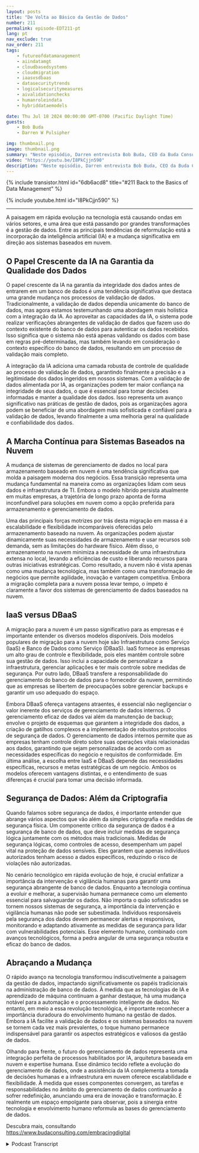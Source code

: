 ```yaml
---
layout: posts
title: "De Volta ao Básico da Gestão de Dados"
number: 211
permalink: episode-EDT211-pt
lang: pt
nav_exclude: true
nav_order: 211
tags:
    - futureofdatamanagement
    - aiindatamgt
    - cloudbasedsystems
    - cloudmigration
    - iaasvsdbaas
    - datasecuritytrends
    - logicalsecuritymeasures
    - aivalidationchecks
    - humanroleindata
    - hybriddataemodels

date: Thu Jul 18 2024 00:00:00 GMT-0700 (Pacific Daylight Time)
guests:
    - Bob Buda
    - Darren W Pulsipher

img: thumbnail.png
image: thumbnail.png
summary: "Neste episódio, Darren entrevista Bob Buda, CEO da Buda Consulting. Eles mergulham nos fundamentos da gestão de dados, que continuam essenciais mesmo com a rápida evolução da tecnologia. A integração da IA e a transição para sistemas baseados em nuvem estão transformando as práticas de gestão de dados. Esses avanços estão aprimorando a validação e a escalabilidade dos dados, proporcionando às empresas maior precisão, eficiência e flexibilidade na manipulação de seus dados."
video: "https://youtu.be/I8PkCjjn590"
description: "Neste episódio, Darren entrevista Bob Buda, CEO da Buda Consulting. Eles mergulham nos fundamentos da gestão de dados, que continuam essenciais mesmo com a rápida evolução da tecnologia. A integração da IA e a transição para sistemas baseados em nuvem estão transformando as práticas de gestão de dados. Esses avanços estão aprimorando a validação e a escalabilidade dos dados, proporcionando às empresas maior precisão, eficiência e flexibilidade na manipulação de seus dados."
---
```


<div>
{% include transistor.html id="6db6acd8" title="#211 Back to the Basics of Data Management" %}

{% include youtube.html id="I8PkCjjn590" %}
</div>

---

A paisagem em rápida evolução na tecnologia está causando ondas em vários setores, e uma área que está passando por grandes transformações é a gestão de dados. Entre as principais tendências de reformulação está a incorporação da inteligência artificial (IA) e a mudança significativa em direção aos sistemas baseados em nuvem.

## O Papel Crescente da IA na Garantia da Qualidade dos Dados

O papel crescente da IA na garantia da integridade dos dados antes de entrarem em um banco de dados é uma tendência significativa que destaca uma grande mudança nos processos de validação de dados. Tradicionalmente, a validação de dados dependia unicamente do banco de dados, mas agora estamos testemunhando uma abordagem mais holística com a integração da IA. Ao aproveitar as capacidades da IA, o sistema pode realizar verificações abrangentes de validação de dados que fazem uso do contexto existente do banco de dados para autenticar os dados recebidos. Isso significa que o sistema não está apenas validando os dados com base em regras pré-determinadas, mas também levando em consideração o contexto específico do banco de dados, resultando em um processo de validação mais completo.

A integração da IA adiciona uma camada robusta de controle de qualidade ao processo de validação de dados, garantindo finalmente a precisão e a legitimidade dos dados ingeridos em nossos sistemas. Com a validação de dados alimentada por IA, as organizações podem ter maior confiança na integridade de seus dados, o que é essencial para tomar decisões informadas e manter a qualidade dos dados. Isso representa um avanço significativo nas práticas de gestão de dados, pois as organizações agora podem se beneficiar de uma abordagem mais sofisticada e confiável para a validação de dados, levando finalmente a uma melhoria geral na qualidade e confiabilidade dos dados.

## A Marcha Contínua para Sistemas Baseados na Nuvem

A mudança de sistemas de gerenciamento de dados no local para armazenamento baseado em nuvem é uma tendência significativa que molda a paisagem moderna dos negócios. Essa transição representa uma mudança fundamental na maneira como as organizações lidam com seus dados e infraestrutura de TI. Embora o modelo híbrido persista atualmente em muitas empresas, a trajetória de longo prazo aponta de forma inconfundível para soluções em nuvem como a opção preferida para armazenamento e gerenciamento de dados.

Uma das principais forças motrizes por trás desta migração em massa é a escalabilidade e flexibilidade incomparáveis ​​oferecidas pelo armazenamento baseado na nuvem. As organizações podem ajustar dinamicamente suas necessidades de armazenamento e usar recursos sob demanda, sem as limitações do hardware físico. Além disso, o armazenamento na nuvem minimiza a necessidade de uma infraestrutura extensa no local, levando a eficiências de custo e liberando recursos para outras iniciativas estratégicas. Como resultado, a nuvem não é vista apenas como uma mudança tecnológica, mas também como uma transformação de negócios que permite agilidade, inovação e vantagem competitiva. Embora a migração completa para a nuvem possa levar tempo, o ímpeto é claramente a favor dos sistemas de gerenciamento de dados baseados na nuvem.

## IaaS versus DBaaS

A migração para a nuvem é um passo significativo para as empresas e é importante entender os diversos modelos disponíveis. Dois modelos populares de migração para a nuvem hoje são Infraestrutura como Serviço (IaaS) e Banco de Dados como Serviço (DBaaS). IaaS fornece às empresas um alto grau de controle e flexibilidade, pois eles mantêm controle sobre sua gestão de dados. Isso inclui a capacidade de personalizar a infraestrutura, gerenciar aplicações e ter mais controle sobre medidas de segurança. Por outro lado, DBaaS transfere a responsabilidade do gerenciamento do banco de dados para o fornecedor da nuvem, permitindo que as empresas se libertem de preocupações sobre gerenciar backups e garantir um uso adequado do espaço.

Embora DBaaS ofereça vantagens atraentes, é essencial não negligenciar o valor inerente dos serviços de gerenciamento de dados internos. O gerenciamento eficaz de dados vai além da manutenção de backup; envolve o projeto de esquemas que garantem a integridade dos dados, a criação de gatilhos complexos e a implementação de robustos protocolos de segurança de dados. O gerenciamento de dados internos permite que as empresas tenham controle direto sobre suas operações vitais relacionadas aos dados, garantindo que sejam personalizadas de acordo com as necessidades específicas do negócio e requisitos de conformidade. Em última análise, a escolha entre IaaS e DBaaS depende das necessidades específicas, recursos e metas estratégicas de um negócio. Ambos os modelos oferecem vantagens distintas, e o entendimento de suas diferenças é crucial para tomar uma decisão informada.


## Segurança de Dados: Além da Criptografia

Quando falamos sobre segurança de dados, é importante entender que abrange vários aspectos que vão além da simples criptografia e medidas de segurança física. Um componente crítico da segurança de dados é a segurança de banco de dados, que deve incluir medidas de segurança lógica juntamente com os métodos mais tradicionais. Medidas de segurança lógicas, como controles de acesso, desempenham um papel vital na proteção de dados sensíveis. Eles garantem que apenas indivíduos autorizados tenham acesso a dados específicos, reduzindo o risco de violações não autorizadas.

No cenário tecnológico em rápida evolução de hoje, é crucial enfatizar a importância da intervenção e vigilância humanas para garantir uma segurança abrangente de banco de dados. Enquanto a tecnologia continua a evoluir e melhorar, a supervisão humana permanece como um elemento essencial para salvaguardar os dados. Não importa o quão sofisticados se tornem nossos sistemas de segurança, a importância da intervenção e vigilância humanas não pode ser subestimada. Indivíduos responsáveis pela segurança dos dados devem permanecer alertas e responsivos, monitorando e adaptando ativamente as medidas de segurança para lidar com vulnerabilidades potenciais. Esse elemento humano, combinado com avanços tecnológicos, forma a pedra angular de uma segurança robusta e eficaz do banco de dados.

## Abraçando a Mudança

O rápido avanço na tecnologia transformou indiscutivelmente a paisagem da gestão de dados, impactando significativamente os papéis tradicionais na administração de banco de dados. À medida que as tecnologias de IA e aprendizado de máquina continuam a ganhar destaque, há uma mudança notável para a automação e o processamento inteligente de dados. No entanto, em meio a essa revolução tecnológica, é importante reconhecer a importância duradoura do envolvimento humano na gestão de dados. Embora a IA facilite a validação de dados e os sistemas baseados na nuvem se tornem cada vez mais prevalentes, o toque humano permanece indispensável para garantir os aspectos estratégicos e valiosos da gestão de dados.

Olhando para frente, o futuro do gerenciamento de dados representa uma integração perfeita de processos habilitados por IA, arquitetura baseada em nuvem e expertise humana. Esse dinâmico tecido reflete a evolução do gerenciamento de dados, onde a assistência da IA complementa a tomada de decisões humanas e a infraestrutura em nuvem oferece escalabilidade e flexibilidade. À medida que esses componentes convergem, as tarefas e responsabilidades no âmbito do gerenciamento de dados continuarão a sofrer redefinição, anunciando uma era de inovação e transformação. É realmente um espaço empolgante para observar, pois a sinergia entre tecnologia e envolvimento humano reformula as bases do gerenciamento de dados.

Descubra mais, consultando https://www.budaconsulting.com/embracingdigital



<details>
<summary> Podcast Transcript </summary>

<p></p>

</details>
